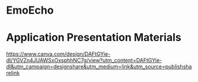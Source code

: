 # EmoEcho

# Application Presentation Materials

https://www.canva.com/design/DAFtGYie-dI/YGVZn4JUAWSxOxsphhNC7g/view?utm_content=DAFtGYie-dI&utm_campaign=designshare&utm_medium=link&utm_source=publishsharelink
